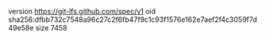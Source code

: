 version https://git-lfs.github.com/spec/v1
oid sha256:dfbb732c7548a96c27c2f6fb47f9c1c93f1576e162e7aef2f4c3059f7d49e58e
size 7458

